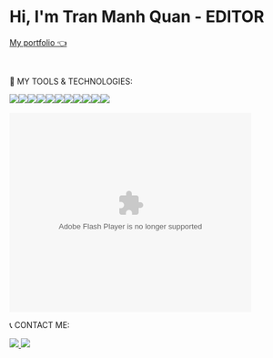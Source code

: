  <h1>Hi, I'm <span style="font-weight:bold;">Tran Manh Quan</span> - EDITOR</h1>
 
  <a href="https://github.com/tranmanquan121">My portfolio 👈</a>
 
  <br/>
 
  🤖 MY TOOLS & TECHNOLOGIES:
 
  <div style="display:flex; flex-wrap: wrap;">
      <img src="https://img.shields.io/badge/Adobe%20after%20affects-CF96FD?style=for-the-badge&logo=Adobe%20after%20effects&logoColor=393665">
      <img src="https://img.shields.io/badge/Adobe%20Creative%20Cloud-DA1F26?style=for-the-badge&logo=Adobe%20Creative%20Cloud&logoColor=white">
      <img src="https://img.shields.io/badge/Adobe%20Illustrator-FF9A00?style=for-the-badge&logo=adobe%20illustrator&logoColor=white">
      <img src="https://img.shields.io/badge/Adobe%20Photoshop-31A8FF?style=for-the-badge&logo=Adobe%20Photoshop&logoColor=black">
      <img src="https://img.shields.io/badge/Adobe%20Premiere%20Pro-9999FF?style=for-the-badge&logo=Adobe%20Premiere%20Pro&logoColor=white">
      <img src="https://img.shields.io/badge/Adobe%20XD-470137?style=for-the-badge&logo=Adobe%20XD&logoColor=#FF61F6">
      <img src="https://img.shields.io/badge/Canva-%2300C4CC.svg?&style=for-the-badge&logo=Canva&logoColor=white">
      <img src="https://img.shields.io/badge/Figma-F24E1E?style=for-the-badge&logo=figma&logoColor=white">
      <img src="https://img.shields.io/badge/Netflix-E50914?style=for-the-badge&logo=netflix&logoColor=white">
      <img src="https://img.shields.io/badge/YouTube-FF0000?style=for-the-badge&logo=youtube&logoColor=white">
      <img src="https://img.shields.io/badge/YouTube_Gaming-FF0000?style=for-the-badge&logo=youtube-gaming&logoColor=white">
  </div>
  <br/>
 
   <object width="425" height="350">
     <param name="movie" value="https://www.youtube.com/watch?v=Tc0TQRNExlA" />
     <param name="wmode" value="transparent" />
     <embed src="https://www.youtube.com/watch?v=Tc0TQRNExlA"
            type="application/x-shockwave-flash"
            wmode="transparent" width="425" height="350" />
   </object>

  📞 CONTACT ME:
 
  <a href="mailto:tranmanquan121@gmail.com"><img src="https://img.shields.io/badge/-Gmail-F7F7F7?style=for-the-badge&logo=Gmail"> </a>
  <a href="https://www.facebook.com/manhquanmadman102"> <img src="https://img.shields.io/badge/Facebook-%231877F2.svg?style=for-the-badge&logo=Facebook&logoColor=white"> </a>
